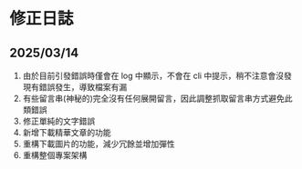 # 修正日誌
## 2025/03/14
1. 由於目前引發錯誤時僅會在 log 中顯示，不會在 cli 中提示，稍不注意會沒發現有錯誤發生，導致檔案有漏
2. 有些留言串(神秘的)完全沒有任何展開留言，因此調整抓取留言串方式避免此類錯誤
3. 修正單純的文字錯誤
4. 新增下載精華文章的功能
5. 重構下載圖片的功能，減少冗餘並增加彈性
6. 重構整個專案架構